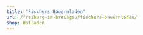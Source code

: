 ```yaml
---
title: "Fischers Bauernladen"
url: /freiburg-im-breisgau/fischers-bauernladen/
shop: Hofladen
---
```


